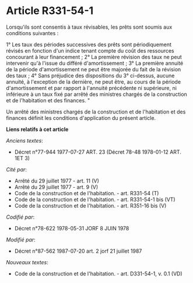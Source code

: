 # Article R331-54-1

Lorsqu'ils sont consentis à taux révisables, les prêts sont soumis aux conditions suivantes :

1° Les taux des périodes successives des prêts sont périodiquement révisés en fonction d'un indice tenant compte du coût des
ressources concourant à leur financement ;    2° La première révision des taux ne peut intervenir qu'à l'issue du différé
d'amortissement ;    3° La première annuité de la période d'amortissement ne peut être majorée du fait de la révision des
taux ;    4° Sans préjudice des dispositions du 3° ci-dessus, aucune annuité, à l'exception de la dernière, ne peut être, au
cours de la période d'amortissement et par rapport à l'annuité précédente ni supérieure, ni inférieure à un taux fixé par
arrêté des ministres chargés de la construction et de l'habitation et des finances. "

Un arrêté des ministres chargés de la construction et de l'habitation et des finances définit les conditions d'application du
présent article.

**Liens relatifs à cet article**

_Anciens textes_:

  - Décret n°77-944 1977-07-27 ART. 23 (Décret 78-48 1978-01-12 ART. 1ET 3)

_Cité par_:

  - Arrêté du 29 juillet 1977 - art. 11 (V)
  - Arrêté du 29 juillet 1977 - art. 9 (V)
  - Code de la construction et de l'habitation. - art. R331-54 (T)
  - Code de la construction et de l'habitation. - art. R331-54-1 bis (VT)
  - Code de la construction et de l'habitation. - art. R351-16 bis (V)

_Codifié par_:

  - Décret n°78-622 1978-05-31 JORF 8 JUIN 1978

_Modifié par_:

  - Décret n°87-562 1987-07-20 art. 2 jorf 21 juillet 1987

_Nouveaux textes_:

  - Code de la construction et de l'habitation. - art. D331-54-1, v. 0.1 (VD)
